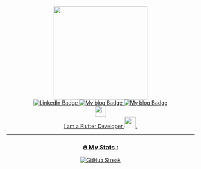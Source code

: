 <div id="header" align="center">
  <img src="https://media.tenor.com/-pjkDTaqjrMAAAAC/productivity-thomas-frank.gif" width="250"/>
</div>
<div id="badges" align="center">
  
<a href="https://www.linkedin.com/in/vladimir-pletov/">  
  <img src="https://img.shields.io/badge/My LinkedIn-blue?style=for-the-badge&logo=linkedin&logoColor=white" alt="LinkedIn Badge"/>
  <a href="https://t.me/it_kodletov"> 
  <img src="https://img.shields.io/badge/My blog-white?style=for-the-badge&logo=telegram&logoColor=white" alt="My blog Badge"/>
    <a href="https://t.me/vlad_kodletov"> 
  <img src="https://img.shields.io/badge/Message me-blue?style=for-the-badge&logo=telegram&logoColor=blue" alt="My blog Badge"/>
     </div>
    <div id="badges" align="center">
     <img src="https://komarev.com/ghpvc/?username=VladKodletov&style=flat-square&color=blue" alt=""/>
       <div id="badges" align="center">
  <img src="https://media.giphy.com/media/hvRJCLFzcasrR4ia7z/giphy.gif" width="30px"/>
          <div id="badges" align="center">
            I am a Flutter Developer <img src="https://media.giphy.com/media/WUlplcMpOCEmTGBtBW/giphy.gif" width="30">.
            
---

### :fire: My Stats :
[![GitHub Streak](http://github-readme-streak-stats.herokuapp.com?user=VladKodletov&theme=dark&background=000000)](https://git.io/streak-stats)
